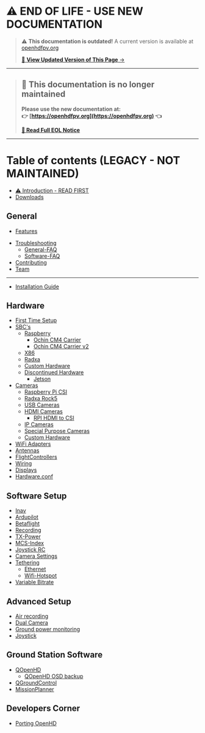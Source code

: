 # ⚠️ END OF LIFE - USE NEW DOCUMENTATION

<!-- LEGACY DOCUMENTATION NOTICE -->
> ⚠️ **This documentation is outdated!** A current version is available at [openhdfpv.org](https://openhdfpv.org)
> 
> [📖 **View Updated Version of This Page** →](https://openhdfpv.org)

---


> ## **🔄 This documentation is no longer maintained**
> 
> **Please use the new documentation at:**  
> **👉 [https://openhdfpv.org](https://openhdfpv.org) 👈**
>
> **[📖 Read Full EOL Notice](EOL_NOTICE.md)**

---

# Table of contents (LEGACY - NOT MAINTAINED)

* [⚠️ Introduction - READ FIRST](introduction.md)
* [Downloads](https://openhdfpv.org/#downloads)

## General

* [Features](general/features.md)
<!-- * [OpenHD vs Alternatives](general/OpenHD-vs-Alternatives.md) -->
* [Troubleshooting](general/troubleshooting.md)
  * [General-FAQ](general/faq.md)
  * [Software-FAQ](general/software-faq.md)
* [Contributing](general/contributing.md)
* [Team](general/team.md)

***

* [Installation Guide](installation-guide.md)

## Hardware

* [First Time Setup](hardware/first-time-setup.md)
* [SBC's](hardware/sbcs.md)
  * [Raspberry](hardware/raspberry.md)
    * [Ochin CM4 Carrier](hardware/ochin.md)
    * [Ochin CM4 Carrier v2](hardware/ochinv2.md)
  * [X86](hardware/X86.md)
  * [Radxa](hardware/radxa.md)
  * [Custom Hardware](hardware/custom-hardware.md)
  * [Discontinued Hardware](hardware/discontinued.md)
    * [Jetson](hardware/jetson.md)
* [Cameras](hardware/cameras.md)
  * [Raspberry Pi CSI](hardware/cameras/raspberry-cameras.md)
  * [Radxa Rock5](hardware/cameras/radxa-cameras.md)
  * [USB Cameras](hardware/cameras/usb-camera.md)
  * [HDMI Cameras](hardware/cameras/rpi-hdmi-to-csi.md)
    * [RPI HDMI to CSI](hardware/cameras/hdmi-cameras-rpi.md)
  * [IP Cameras](hardware/cameras/ip-cameras.md)
  * [Special Purpose Cameras](hardware/cameras/special-camera.md)
  <!-- * * [Custom Unmanaged Cameras](hardware/cameras/custom-unmanaged-camera.md)-->
  * [Custom Hardware](hardware/cameras/custom-cameras.md)
* [WiFi Adapters](hardware/wifi-adapters.md)
* [Antennas](hardware/antennas.md)
* [FlightControllers](hardware/flightControllers.md)
* [Wiring](hardware/wiring.md)
* [Displays](hardware/displays.md)
* [Hardware.conf](hardware/hardware.conf.md)


## Software Setup

* [Inav](software-setup/inav.md)
* [Ardupilot](software-setup/ardupilot.md)
* [Betaflight](software-setup/betaflight.md)
* [Recording](software-setup/recording.md)
* [TX-Power](software-setup/tx-power.md)
* [MCS-Index](software-setup/mcs-via-rc.md)
* [Joystick RC](software-setup/joystick-rc.md)
* [Camera Settings](software-setup/camera-settings.md)
* [Tethering](software-setup/tethering.md)
  * [Ethernet](software-setup/ethernet-hotspot.md)
  * [Wifi-Hotspot](software-setup/wifi-hotspot.md)
* [Variable Bitrate](software-setup/variable-bitrate.md)

## Advanced Setup

* [Air recording](advanced-setup/air-recording.md)
* [Dual Camera](advanced-setup/dual-camera.md)
* [Ground power monitoring](advanced-setup/ground-power-monitoring.md)
* [Joystick](advanced-setup/Joystick.md)
## Ground Station Software

* [QOpenHD](ground-station-software/qopenhd.md)
  * [QOpenHD OSD backup](ground-station-software/qopenhd-osd-backup.md)
* [QGroundControl](ground-station-software/qgroundcontrol.md)
* [MissionPlanner](ground-station-software/mission-planner.md)
<!-- * [Tower](ground-station-software/tower.md) -->
<!-- * [FPV\_VR](ground-station-software/fpv\_vr.md) -->

## Developers Corner

* [Porting OpenHD](developers/porting.md)
